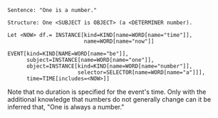 ```
Sentence: "One is a number."

Structure: One <SUBJECT is OBJECT> (a <DETERMINER number).

Let <NOW> df.= INSTANCE[kind=KIND[name=WORD[name="time"]],
                        name=WORD[name="now"]]

EVENT[kind=KIND[NAME=WORD[name="be"]],
      subject=INSTANCE[name=WORD[name="one"]],
      object=INSTANCE[kind=KIND[name=WORD[name="number"]],
                      selector=SELECTOR[name=WORD[name="a"]]],
      time=TIME[includes=<NOW>]]
```

Note that no duration is specified for the event's time. Only with the
additional knowledge that numbers do not generally change can it be
inferred that, "One is always a number."
